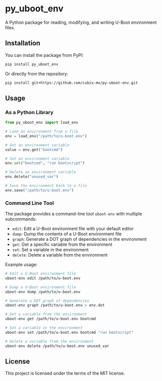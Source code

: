 # py_uboot_env

A Python package for reading, modifying, and writing U-Boot environment files.

## Installation

You can install the package from PyPI:

```bash
pip install py_uboot_env
```

Or directly from the repository:

```bash
pip install git+https://github.com/cubix-mx/py-uboot-env.git
```

## Usage

### As a Python Library

```python
from py_uboot_env import load_env

# Load an environment from a file
env = load_env("/path/to/u-boot.env")

# Get an environment variable
value = env.get("bootcmd")

# Set an environment variable
env.set("bootcmd", "run bootscript")

# Delete an environment variable
env.delete("unused_var")

# Save the environment back to a file
env.save("/path/to/u-boot.env")
```

### Command Line Tool

The package provides a command-line tool `uboot-env` with multiple subcommands:

- `edit`: Edit a U-Boot environment file with your default editor
- `dump`: Dump the contents of a U-Boot environment file
- `graph`: Generate a DOT graph of dependencies in the environment
- `get`: Get a specific variable from the environment
- `set`: Set a variable in the environment
- `delete`: Delete a variable from the environment

Example usage:

```bash
# Edit a U-Boot environment file
uboot-env edit /path/to/u-boot.env

# Dump a U-Boot environment file
uboot-env dump /path/to/u-boot.env

# Generate a DOT graph of dependencies
uboot-env graph /path/to/u-boot.env > env.dot

# Get a variable from the environment
uboot-env get /path/to/u-boot.env bootcmd

# Set a variable in the environment
uboot-env set /path/to/u-boot.env bootcmd "run bootscript"

# Delete a variable from the environment
uboot-env delete /path/to/u-boot.env unused_var
```

## License

This project is licensed under the terms of the MIT license.
